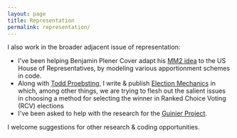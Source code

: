 ```yaml
---
layout: page
title: Representation
permalink: representation/
---
```


I also work in the broader adjacent issue of representation:

*   I've been helping Benjamin Plener Cover adapt his
    [MM2 idea](https://papers.ssrn.com/sol3/papers.cfm?abstract_id=3891735) 
    to the US House of Representatives,
    by modeling various apportionment schemes in code.
*   Along with [Todd Proebsting](http://proebsting.cs.arizona.edu/), I write & publish
    [Election Mechanics](https://electionmechanics.substack.com/) in which, among other things,
    we are trying to flesh out the salient issues in choosing a method for selecting the winner 
    in Ranked Choice Voting (RCV) elections
*   I've been asked to help with the research for the 
    [Guinier Project](https://charleshamiltonhouston.org/events/a-convening-race-reform-and-multiracial-democracy/).

I welcome suggestions for other research & coding opportunities.
